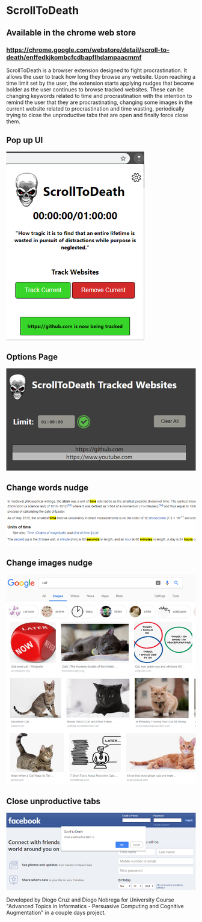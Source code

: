 # ScrollToDeath

## Available in the chrome web store
### https://chrome.google.com/webstore/detail/scroll-to-death/enffedkjkombcfcdbapflhdampaacmmf

ScrollToDeath is a browser extension designed to fight procrastination. It allows the user to track how long they browse any website. Upon reaching a time limit set by the user, the extension starts applying nudges that become bolder as the user continues to browse tracked websites. These can be changing keywords related to time and procrastination with the intention to remind the user that they are procrastinating, changing some images in the current website related to procrastination and time wasting, periodically trying to close the unproductive tabs that are open and finally force close them.

## Pop up UI
![alt text](https://github.com/dcx2202/ScrollToDeath/blob/master/readme_imgs/image_1.png)

## Options Page
![alt text](https://github.com/dcx2202/ScrollToDeath/blob/master/readme_imgs/image_2.png)

## Change words nudge
![alt text](https://github.com/dcx2202/ScrollToDeath/blob/master/readme_imgs/image_5.png)

## Change images nudge
![alt text](https://github.com/dcx2202/ScrollToDeath/blob/master/readme_imgs/image_4.png)

## Close unproductive tabs
![alt text](https://github.com/dcx2202/ScrollToDeath/blob/master/readme_imgs/image_3.png)

Developed by Diogo Cruz and Diogo Nobrega for University Course "Advanced Topics in Informatics - Persuasive Computing and Cognitive Augmentation" in a couple days project.

